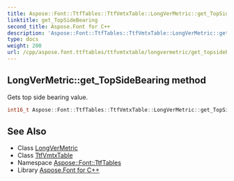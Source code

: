 ```yaml
---
title: Aspose::Font::TtfTables::TtfVmtxTable::LongVerMetric::get_TopSideBearing method
linktitle: get_TopSideBearing
second_title: Aspose.Font for C++
description: 'Aspose::Font::TtfTables::TtfVmtxTable::LongVerMetric::get_TopSideBearing method. Gets top side bearing value in C++.'
type: docs
weight: 200
url: /cpp/aspose.font.ttftables/ttfvmtxtable/longvermetric/get_topsidebearing/
---
```

## LongVerMetric::get_TopSideBearing method


Gets top side bearing value.

```cpp
int16_t Aspose::Font::TtfTables::TtfVmtxTable::LongVerMetric::get_TopSideBearing() const
```

## See Also

* Class [LongVerMetric](../)
* Class [TtfVmtxTable](../../)
* Namespace [Aspose::Font::TtfTables](../../../)
* Library [Aspose.Font for C++](../../../../)
